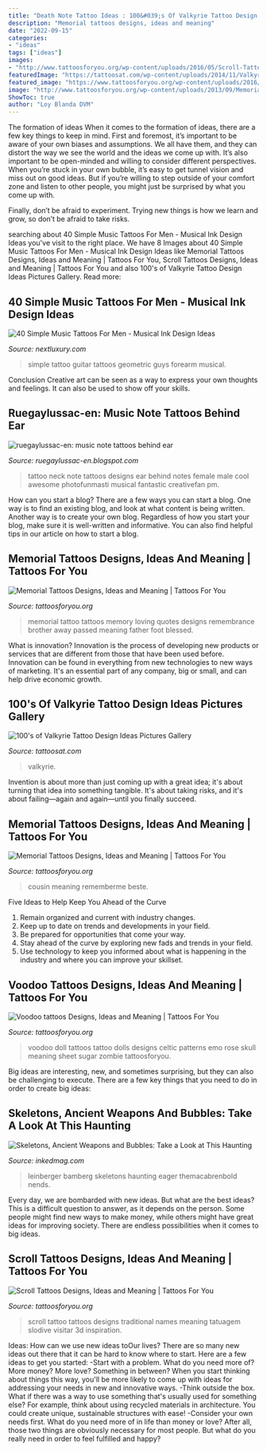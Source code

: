 ```yaml
---
title: "Death Note Tattoo Ideas : 100&#039;s Of Valkyrie Tattoo Design Ideas Pictures Gallery"
description: "Memorial tattoos designs, ideas and meaning"
date: "2022-09-15"
categories:
- "ideas"
tags: ["ideas"]
images:
- "http://www.tattoosforyou.org/wp-content/uploads/2016/05/Scroll-Tattoos-Designs.jpg"
featuredImage: "https://tattoosat.com/wp-content/uploads/2014/11/Valkyrie-12.jpg"
featured_image: "https://www.tattoosforyou.org/wp-content/uploads/2016/05/Voodoo-Doll-Tattoos.jpg"
image: "http://www.tattoosforyou.org/wp-content/uploads/2013/09/Memorial-Tattoo.jpg"
ShowToc: true
author: "Loy Blanda DVM"
---
```



The formation of ideas
When it comes to the formation of ideas, there are a few key things to keep in mind. First and foremost, it’s important to be aware of your own biases and assumptions. We all have them, and they can distort the way we see the world and the ideas we come up with.
It’s also important to be open-minded and willing to consider different perspectives. When you’re stuck in your own bubble, it’s easy to get tunnel vision and miss out on good ideas. But if you’re willing to step outside of your comfort zone and listen to other people, you might just be surprised by what you come up with.

Finally, don’t be afraid to experiment. Trying new things is how we learn and grow, so don’t be afraid to take risks.

	

		
searching about 40 Simple Music Tattoos For Men - Musical Ink Design Ideas you've visit to the right place. We have 8 Images about 40 Simple Music Tattoos For Men - Musical Ink Design Ideas like Memorial Tattoos Designs, Ideas and Meaning | Tattoos For You, Scroll Tattoos Designs, Ideas and Meaning | Tattoos For You and also 100&#039;s of Valkyrie Tattoo Design Ideas Pictures Gallery. Read more:
		
    
## 40 Simple Music Tattoos For Men - Musical Ink Design Ideas

<img loading=lazy src="http://nextluxury.com/wp-content/uploads/cool-geometric-simple-music-guitar-guys-inner-forearm-tattoo.jpg" onerror="this.onerror=null;this.src='https://tse1.mm.bing.net/th?id=OIP.A03JigzHn_M4EhZ4s_JHagHaLL&amp;pid=15.1';" alt="40 Simple Music Tattoos For Men - Musical Ink Design Ideas">

_Source: nextluxury.com_

>simple tattoo guitar tattoos geometric guys forearm musical. 

	

Conclusion
Creative art can be seen as a way to express your own thoughts and feelings. It can also be used to show off your skills.

    
## Ruegaylussac-en: Music Note Tattoos Behind Ear

<img loading=lazy src="http://4.bp.blogspot.com/-hCpifyzByGI/T9sOyOQ54JI/AAAAAAAADrY/R-a4qazCaz0/s640/music-note-tattoos-designs-images.jpg" onerror="this.onerror=null;this.src='https://tse3.mm.bing.net/th?id=OIP.F_Edq3nZ7CTYzoRKGOvE2wAAAA&amp;pid=15.1';" alt="ruegaylussac-en: music note tattoos behind ear">

_Source: ruegaylussac-en.blogspot.com_

>tattoo neck note tattoos designs ear behind notes female male cool awesome photofunmasti musical fantastic creativefan pm. 

	

How can you start a blog?
There are a few ways you can start a blog. One way is to find an existing blog, and look at what content is being written. Another way is to create your own blog. Regardless of how you start your blog, make sure it is well-written and informative. You can also find helpful tips in our article on how to start a blog.

    
## Memorial Tattoos Designs, Ideas And Meaning | Tattoos For You

<img loading=lazy src="http://www.tattoosforyou.org/wp-content/uploads/2013/09/Memorial-Tattoo.jpg" onerror="this.onerror=null;this.src='https://tse3.mm.bing.net/th?id=OIP.LMHLAtAyOQqfb-wj6NRVAQHaFj&amp;pid=15.1';" alt="Memorial Tattoos Designs, Ideas and Meaning | Tattoos For You">

_Source: tattoosforyou.org_

>memorial tattoo tattoos memory loving quotes designs remembrance brother away passed meaning father foot blessed. 

	

What is innovation?
Innovation is the process of developing new products or services that are different from those that have been used before. Innovation can be found in everything from new technologies to new ways of marketing. It's an essential part of any company, big or small, and can help drive economic growth.

    
## 100&#039;s Of Valkyrie Tattoo Design Ideas Pictures Gallery

<img loading=lazy src="https://tattoosat.com/wp-content/uploads/2014/11/Valkyrie-12.jpg" onerror="this.onerror=null;this.src='https://tse4.mm.bing.net/th?id=OIP.McDSgbAaTEQb0bFL_Sg7_gHaJ4&amp;pid=15.1';" alt="100&#039;s of Valkyrie Tattoo Design Ideas Pictures Gallery">

_Source: tattoosat.com_

>valkyrie. 

	

Invention is about more than just coming up with a great idea; it's about turning that idea into something tangible. It's about taking risks, and it's about failing—again and again—until you finally succeed.

    
## Memorial Tattoos Designs, Ideas And Meaning | Tattoos For You

<img loading=lazy src="https://www.tattoosforyou.org/wp-content/uploads/2013/10/Memorial-Tattoos-for-Sister-225x300.jpg" onerror="this.onerror=null;this.src='https://tse1.mm.bing.net/th?id=OIP.IYbVU0nDijXe51YFsOXEDAAAAA&amp;pid=15.1';" alt="Memorial Tattoos Designs, Ideas and Meaning | Tattoos For You">

_Source: tattoosforyou.org_

>cousin meaning rememberme beste. 

	

Five Ideas to Help Keep You Ahead of the Curve
1. Remain organized and current with industry changes.
2. Keep up to date on trends and developments in your field.
3. Be prepared for opportunities that come your way.
4. Stay ahead of the curve by exploring new fads and trends in your field.
5. Use technology to keep you informed about what is happening in the industry and where you can improve your skillset.

    
## Voodoo Tattoos Designs, Ideas And Meaning | Tattoos For You

<img loading=lazy src="https://www.tattoosforyou.org/wp-content/uploads/2016/05/Voodoo-Doll-Tattoos.jpg" onerror="this.onerror=null;this.src='https://tse3.mm.bing.net/th?id=OIP.Xu-g_sPg_oUIWe9v8fVhUQHaLV&amp;pid=15.1';" alt="Voodoo tattoos Designs, Ideas and Meaning | Tattoos For You">

_Source: tattoosforyou.org_

>voodoo doll tattoos tattoo dolls designs celtic patterns emo rose skull meaning sheet sugar zombie tattoosforyou. 

	

Big ideas are interesting, new, and sometimes surprising, but they can also be challenging to execute. There are a few key things that you need to do in order to create big ideas:

    
## Skeletons, Ancient Weapons And Bubbles: Take A Look At This Haunting

<img loading=lazy src="https://www.inkedmag.com/.image/c_limit%2Ccs_srgb%2Cfl_progressive%2Cq_auto:good%2Cw_700/MTY3NjI5NTIwMzc4MDEzMDYz/tumblr_le3m9gaomj1qe71zoo1_1280.jpg" onerror="this.onerror=null;this.src='https://tse3.mm.bing.net/th?id=OIP.vyZf_s-BH1oj-AX4M8MmzQHaIM&amp;pid=15.1';" alt="Skeletons, Ancient Weapons and Bubbles: Take a Look at This Haunting">

_Source: inkedmag.com_

>leinberger bamberg skeletons haunting eager themacabrenbold nends. 

	

Every day, we are bombarded with new ideas. But what are the best ideas? This is a difficult question to answer, as it depends on the person. Some people might find new ways to make money, while others might have great ideas for improving society. There are endless possibilities when it comes to big ideas.

    
## Scroll Tattoos Designs, Ideas And Meaning | Tattoos For You

<img loading=lazy src="http://www.tattoosforyou.org/wp-content/uploads/2016/05/Scroll-Tattoos-Designs.jpg" onerror="this.onerror=null;this.src='https://tse3.mm.bing.net/th?id=OIP.z-mGLAkr6uZkCZO4b6eFIAHaJ4&amp;pid=15.1';" alt="Scroll Tattoos Designs, Ideas and Meaning | Tattoos For You">

_Source: tattoosforyou.org_

>scroll tattoo tattoos designs traditional names meaning tatuagem slodive visitar 3d inspiration. 

	

Ideas: How can we use new ideas toOur lives?
There are so many new ideas out there that it can be hard to know where to start. Here are a few ideas to get you started: 
-Start with a problem. What do you need more of? More money? More love? Something in between? When you start thinking about things this way, you'll be more likely to come up with ideas for addressing your needs in new and innovative ways. 
-Think outside the box. What if there was a way to use something that's usually used for something else? For example, think about using recycled materials in architecture. You could create unique, sustainable structures with ease! 
-Consider your own needs first. What do you need more of in life than money or love? After all, those two things are obviously necessary for most people. But what do you really need in order to feel fulfilled and happy?

